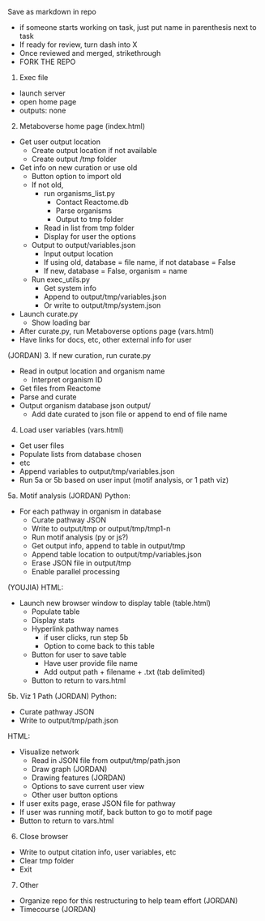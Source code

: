 Save as markdown in repo
- if someone starts working on task, just put name in parenthesis next to task
- If ready for review, turn dash into X
- Once reviewed and merged, strikethrough
- FORK THE REPO



1. Exec file
- launch server
- open home page
- outputs: none

2. Metaboverse home page (index.html)
- Get user output location
	- Create output location if not available
	- Create output /tmp folder
- Get info on new curation or use old
	- Button option to import old
	- If not old,
		- run organisms_list.py
			- Contact Reactome.db
			- Parse organisms
			- Output to tmp folder
		- Read in list from tmp folder
		- Display for user the options	  
	- Output to output/variables.json
		- Input output location
		- If using old, database = file name, if not database = False
		- If new, database = False, organism = name
	- Run exec_utils.py
		- Get system info
		- Append to output/tmp/variables.json
		- Or write to output/tmp/system.json
- Launch curate.py
	- Show loading bar
- After curate.py, run Metaboverse options page (vars.html)
- Have links for docs, etc, other external info for user


(JORDAN)
3. If new curation, run curate.py
- Read in output location and organism name
	- Interpret organism ID
- Get files from Reactome
- Parse and curate
- Output organism database json output/
	- Add date curated to json file or append to end of file name

4. Load user variables (vars.html)
- Get user files
- Populate lists from database chosen
- etc
- Append variables to output/tmp/variables.json
- Run 5a or 5b based on user input (motif analysis, or 1 path viz)

5a. Motif analysis
(JORDAN)
Python:
- For each pathway in organism in database
	- Curate pathway JSON
	- Write to output/tmp or output/tmp/tmp1-n
	- Run motif analysis (py or js?)
	- Get output info, append to table in output/tmp
	- Append table location to output/tmp/variables.json
	- Erase JSON file in output/tmp
	- Enable parallel processing

(YOUJIA)
HTML:
- Launch new browser window to display table (table.html)
	- Populate table
	- Display stats
	- Hyperlink pathway names
		- if user clicks, run step 5b
		- Option to come back to this table
	- Button for user to save table
		- Have user provide file name
		- Add output path + filename + .txt (tab delimited)
	- Button to return to vars.html

5b. Viz 1 Path
(JORDAN)
Python:
- Curate pathway JSON
- Write to output/tmp/path.json

HTML:
- Visualize network
	- Read in JSON file from output/tmp/path.json
	- Draw graph (JORDAN)
	- Drawing features (JORDAN)
	- Options to save current user view
	- Other user button options
- If user exits page, erase JSON file for pathway
- If user was running motif, back button to go to motif page
- Button to return to vars.html

6. Close browser
- Write to output citation info, user variables, etc
- Clear tmp folder
- Exit




7. Other
- Organize repo for this restructuring to help team effort (JORDAN)
- Timecourse (JORDAN)
